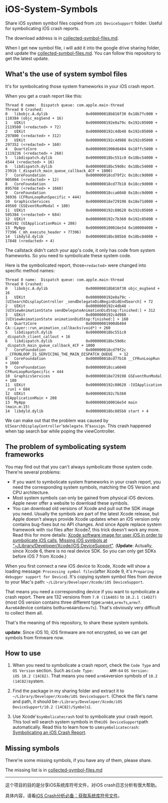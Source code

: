# iOS-System-Symbols
Share iOS system symbol files copied from `iOS DeviceSupport` folder. Useful for symbolicating iOS crash reports.

The download address is in [collected-symbol-files.md](https://github.com/Zuikyo/iOS-System-Symbols/blob/master/collected-symbol-files.md).

When I get new symbol file, i will add it into the google drive sharing folder, and update the [collected-symbol-files.md](https://github.com/Zuikyo/iOS-System-Symbols/blob/master/collected-symbol-files.md). You can follow this repository to get the latest update.

## What's the use of system symbol files

It's for symbolicating those system frameworks in your iOS crash report.

When you get a crash report like this:

```
Thread 0 name:  Dispatch queue: com.apple.main-thread
Thread 0 Crashed:
0   libobjc.A.dylib                 0x000000018b816f30 0x18b7fc000 + 110384 (objc_msgSend + 16)
1   UIKit                           0x0000000192e0a79c 0x192c05000 + 2119580 (<redacted> + 72)
2   UIKit                           0x0000000192c4db48 0x192c05000 + 297800 (<redacted> + 312)
3   UIKit                           0x0000000192c4d988 0x192c05000 + 297352 (<redacted> + 160)
4   QuartzCore                      0x00000001900d6404 0x18ffc5000 + 1119236 (<redacted> + 260)
5   libdispatch.dylib               0x000000018bc551c0 0x18bc54000 + 4544 (<redacted> + 16)
6   libdispatch.dylib               0x000000018bc59d6c 0x18bc54000 + 23916 (_dispatch_main_queue_callback_4CF + 1000)
7   CoreFoundation                  0x000000018cd79f2c 0x18cc9d000 + 905004 (<redacted> + 12)
8   CoreFoundation                  0x000000018cd77b18 0x18cc9d000 + 895768 (<redacted> + 1660)
9   CoreFoundation                  0x000000018cca6048 0x18cc9d000 + 36936 (CFRunLoopRunSpecific + 444)
10  GraphicsServices                0x000000018e729198 0x18e71d000 + 49560 (GSEventRunModal + 180)
11  UIKit                           0x0000000192c80628 0x192c05000 + 505384 (<redacted> + 684)
12  UIKit                           0x0000000192c7b360 0x192c05000 + 484192 (UIApplicationMain + 208)
13  MyApp                           0x0000000100016e54 0x100004000 + 77396 (_mh_execute_header + 77396)
14  libdyld.dylib                   0x000000018bc885b8 0x18bc84000 + 17848 (<redacted> + 4)
```

The callstack didn't catch your app's code, it only has code from system frameworks. So you need to symbolicate these system code.

Here is the symbolicated report, those`<redacted>` were changed into specific method names:

```
Thread 0 name:  Dispatch queue: com.apple.main-thread
Thread 0 Crashed:
0   libobjc.A.dylib                 0x000000018b816f30 objc_msgSend + 16
1   UIKit                           0x0000000192e0a79c -[UISearchDisplayController _sendDelegateDidBeginDidEndSearch] + 72
2   UIKit                           0x0000000192c4db48 -[UIViewAnimationState sendDelegateAnimationDidStop:finished:] + 312
3   UIKit                           0x0000000192c4d988 -[UIViewAnimationState animationDidStop:finished:] + 160
4   QuartzCore                      0x00000001900d6404 CA::Layer::run_animation_callbacks(void*) + 260
5   libdispatch.dylib               0x000000018bc551c0 _dispatch_client_callout + 16
6   libdispatch.dylib               0x000000018bc59d6c _dispatch_main_queue_callback_4CF + 1000
7   CoreFoundation                  0x000000018cd79f2c __CFRUNLOOP_IS_SERVICING_THE_MAIN_DISPATCH_QUEUE__ + 12
8   CoreFoundation                  0x000000018cd77b18 __CFRunLoopRun + 1660
9   CoreFoundation                  0x000000018cca6048 CFRunLoopRunSpecific + 444
10  GraphicsServices                0x000000018e729198 GSEventRunModal + 180
11  UIKit                           0x0000000192c80628 -[UIApplication _run] + 684
12  UIKit                           0x0000000192c7b360 UIApplicationMain + 208
13  MyApp                           0x0000000100016e54 main (main.m:15)
14  libdyld.dylib                   0x000000018bc885b8 start + 4
```
We can make out that the problem was caused by `UISearchDisplayController`'s`delegate`. It's`assign`. This crash happened when tap search bar while poping the viewController.

## The problem of symbolicating system frameworks

You may find out that you can't always symbolicate those system code. There're several problems:

* If you want to symbolicate system frameworks in your crash report, you need the corresponding system symbols, matching the OS Version and CPU architecture.
* Most system symbols can only be gained from physical iOS devices. Apple never  offer a website to download these symbols.
* You can download old versions of Xcode and pull out the SDK image you need. Usually the symbols are part of the latest Xcode release, but Apple doesn't always provide Xcode updates when an iOS version only contains bug-fixes but no API changes. And since Apple replace system framework with `tbd` files after Xcode7, this trick doesn't work any more. Read this for more details: [Xcode software image for user iOS in order to symbolicate iOS calls](http://stackoverflow.com/questions/14941773/xcode-software-image-for-user-ios-in-order-to-symbolicate-ios-calls), [Missing iOS symbols at “~/Library/Developer/Xcode/iOS DeviceSupport”](http://stackoverflow.com/a/28408052/6380485). (**Update**: Actually, since Xcode 6, there is no real device SDK. So you can only get SDKs before iOS 7 from Xcode.)

When you first connect a new iOS device to Xcode, Xcode will show a loading message: `Processing symbol files`(after Xcode 9, it's `Preparing debugger support for Device`). It's copying system symbol files from device to your Mac's path: `~/Library/Developer/Xcode/iOS DeviceSupport`.

That means you need a corresponding device if you want to symbolicate a crash report. There are 132 versions from `7.0 (11A465)` to `10.2.1 (14D27)`(most OS version contains three different type:`arm64`,`armv7s`,`armv7`. A`arm64`device contains both`arm64`and`armv7s`). That's obviously very difficult to collect them all.

That's the meaning of this repository, to share these system symbols.

**update**: Since iOS 10, iOS firmware are not encrypted, so we can get symbols from firmware now.

## How to use

1. When you need to symbolicate a crash report, check the `Code Type` and `OS Version` section. Such as:`Code Type:       ARM-64`
`OS Version:      iOS 10.2 (14C82)`. That means you need `arm64`version symbols of `10.2 (14C82)`system.

2. Find the package in my sharing folder and extract it to `~/Library/Developer/Xcode/iOS DeviceSupport`. (Check the file's name and path, it should be`~/Library/Developer/Xcode/iOS DeviceSupport/10.2 (14C82)/Symbols`).

3. Use Xcode's`symbolicatecrash` tool to symbolicate your crash report. This tool will search system symbols in the`iOS DeviceSupport`path automatically. Read this to learn how to use`symbolicatecrash`: [Symbolicating an iOS Crash Report](https://www.apteligent.com/developer-resources/symbolicating-an-ios-crash-report/?partner_code=GDC_so_symbolicateios).

## Missing symbols

There're some missing symbols, if you have any of them, please share.

The missing list is in [collected-symbol-files.md](https://github.com/Zuikyo/iOS-System-Symbols/blob/master/collected-symbol-files.md)

---

这个项目的目的是分享iOS系统库符号文件，对iOS crash日志分析有很大帮助。

具体内容，请看[iOS Crash分析必备：获取系统库符号文件](http://www.jianshu.com/p/f9eeeecff8d8)。